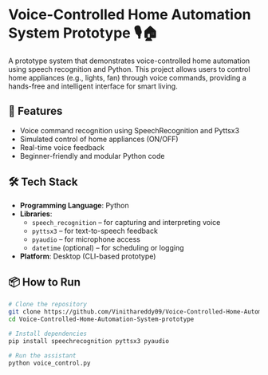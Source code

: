 # Voice-Controlled Home Automation System Prototype 🎙️🏠

A prototype system that demonstrates voice-controlled home automation using speech recognition and Python. This project allows users to control home appliances (e.g., lights, fan) through voice commands, providing a hands-free and intelligent interface for smart living.

## 🚀 Features

- Voice command recognition using SpeechRecognition and Pyttsx3
- Simulated control of home appliances (ON/OFF)
- Real-time voice feedback
- Beginner-friendly and modular Python code

## 🛠 Tech Stack

- **Programming Language**: Python
- **Libraries**: 
  - `speech_recognition` – for capturing and interpreting voice
  - `pyttsx3` – for text-to-speech feedback
  - `pyaudio` – for microphone access
  - `datetime` (optional) – for scheduling or logging
- **Platform**: Desktop (CLI-based prototype)

## 📦 How to Run

```bash
# Clone the repository
git clone https://github.com/Vinithareddy09/Voice-Controlled-Home-Automation-System-prototype.git
cd Voice-Controlled-Home-Automation-System-prototype

# Install dependencies
pip install speechrecognition pyttsx3 pyaudio

# Run the assistant
python voice_control.py
